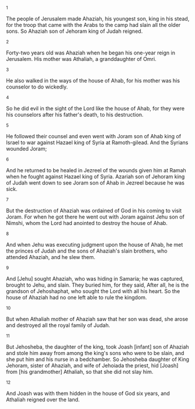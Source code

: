 <sup>1</sup> 

The people of Jerusalem made Ahaziah, his youngest son, king in his stead, for the troop that came with the Arabs to the camp had slain all the older sons. So Ahaziah son of Jehoram king of Judah reigned. 

<sup>2</sup> 

Forty-two years old was Ahaziah when he began his one-year reign in Jerusalem. His mother was Athaliah, a granddaughter of Omri. 

<sup>3</sup> 

He also walked in the ways of the house of Ahab, for his mother was his counselor to do wickedly. 

<sup>4</sup> 

So he did evil in the sight of the Lord like the house of Ahab, for they were his counselors after his father's death, to his destruction. 

<sup>5</sup> 

He followed their counsel and even went with Joram son of Ahab king of Israel to war against Hazael king of Syria at Ramoth-gilead. And the Syrians wounded Joram; 

<sup>6</sup> 

And he returned to be healed in Jezreel of the wounds given him at Ramah when he fought against Hazael king of Syria. Azariah son of Jehoram king of Judah went down to see Joram son of Ahab in Jezreel because he was sick. 

<sup>7</sup> 

But the destruction of Ahaziah was ordained of God in his coming to visit Joram. For when he got there he went out with Joram against Jehu son of Nimshi, whom the Lord had anointed to destroy the house of Ahab. 

<sup>8</sup> 

And when Jehu was executing judgment upon the house of Ahab, he met the princes of Judah and the sons of Ahaziah's slain brothers, who attended Ahaziah, and he slew them. 

<sup>9</sup> 

And [Jehu] sought Ahaziah, who was hiding in Samaria; he was captured, brought to Jehu, and slain. They buried him, for they said, After all, he is the grandson of Jehoshaphat, who sought the Lord with all his heart. So the house of Ahaziah had no one left able to rule the kingdom. 

<sup>10</sup> 

But when Athaliah mother of Ahaziah saw that her son was dead, she arose and destroyed all the royal family of Judah. 

<sup>11</sup> 

But Jehosheba, the daughter of the king, took Joash [infant] son of Ahaziah and stole him away from among the king's sons who were to be slain, and she put him and his nurse in a bedchamber. So Jehosheba daughter of King Jehoram, sister of Ahaziah, and wife of Jehoiada the priest, hid [Joash] from [his grandmother] Athaliah, so that she did not slay him. 

<sup>12</sup> 

And Joash was with them hidden in the house of God six years, and Athaliah reigned over the land.
